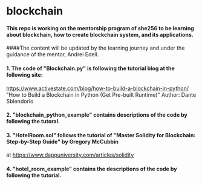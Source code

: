 # blockchain
#### This repo is working on the mentorship program of she256 to be learning about blockchain, how to create blockchain system, and its applications. 
####The content will be updated by the learning journey and under the guidance of the mentor, Andrei Edell.

#### 1. The code of "Blockchain.py" is following the tutorial blog at the following site:
https://www.activestate.com/blog/how-to-build-a-blockchain-in-python/
"How to Build a Blockchain in Python (Get Pre-built Runtime)"
Author: Dante Sblendorio

#### 2. "blockchain_python_example" contains descriptions of the code by following the tutoral.

#### 3. "HotelRoom.sol" follows the tutorial of "Master Solidity for Blockchain: Step-by-Step Guide" by Gregory McCubbin
at https://www.dappuniversity.com/articles/solidity

#### 4. "hotel_room_example" contains the descriptions of the code by following the tutorial.

